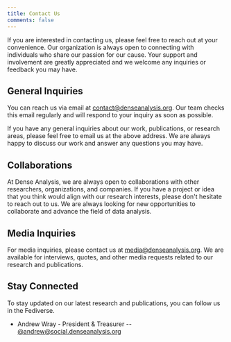 ```yaml
---
title: Contact Us
comments: false
---
```


If you are interested in contacting us, please feel free to reach out at your
convenience. Our organization is always open to connecting with individuals who
share our passion for our cause. Your support and involvement are greatly
appreciated and we welcome any inquiries or feedback you may have.

## General Inquiries

You can reach us via email at contact@denseanalysis.org. Our team checks this
email regularly and will respond to your inquiry as soon as possible.

If you have any general inquiries about our work, publications, or research
areas, please feel free to email us at the above address. We are always happy to
discuss our work and answer any questions you may have.

## Collaborations

At Dense Analysis, we are always open to collaborations with other researchers,
organizations, and companies. If you have a project or idea that you think would
align with our research interests, please don't hesitate to reach out to us. We
are always looking for new opportunities to collaborate and advance the field of
data analysis.

## Media Inquiries

For media inquiries, please contact us at media@denseanalysis.org. We are
available for interviews, quotes, and other media requests related to our
research and publications.

## Stay Connected

To stay updated on our latest research and publications, you can follow us in
the Fediverse.

* Andrew Wray - President & Treasurer -- [@andrew@social.denseanalysis.org](https://social.denseanalysis.org/@andrew)
